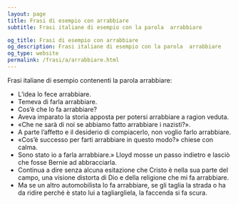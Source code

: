 ```yaml
---
layout: page
title: Frasi di esempio con arrabbiare 
subtitle: Frasi italiane di esempio con la parola  arrabbiare

og_title: Frasi di esempio con arrabbiare 
og_description: Frasi italiane di esempio con la parola  arrabbiare
og_type: website
permalink: /frasi/a/arrabbiare.html
---
```


Frasi italiane di esempio contenenti la parola arrabbiare:


- L’idea lo fece arrabbiare.
- Temeva di farla arrabbiare.
- Cos’è che lo fa arrabbiare?
- Aveva imparato la storia apposta per potersi arrabbiare a ragion veduta.
- «Che ne sarà di noi se abbiamo fatto arrabbiare i nazisti?».
- A parte l’affetto e il desiderio di compiacerlo, non voglio farlo arrabbiare.
- «Cos’è successo per farti arrabbiare in questo modo?» chiese con calma.
- Sono stato io a farla arrabbiare.» Lloyd mosse un passo indietro e lasciò che fosse Bernie ad abbracciarla.
- Continua a dire senza alcuna esitazione che Cristo è nella sua parte del campo, una visione distorta di Dio e della religione che mi fa arrabbiare.
- Ma se un altro automobilista lo fa arrabbiare, se gli taglia la strada o ha da ridire perché è stato lui a tagliargliela, la faccenda si fa scura.
